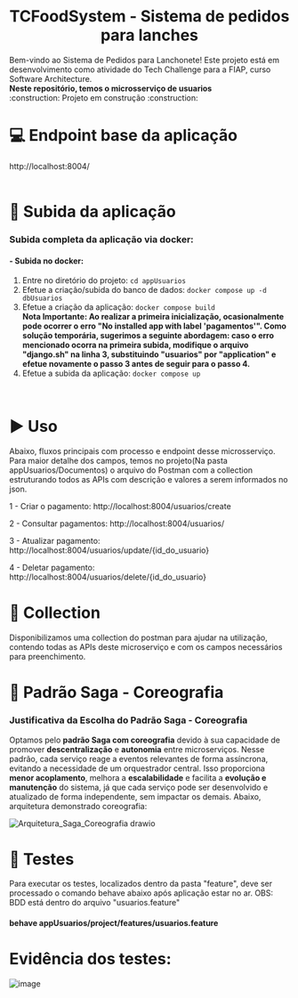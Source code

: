 <h1 align="center"> TCFoodSystem - Sistema de pedidos para lanches </h1>
Bem-vindo ao Sistema de Pedidos para Lanchonete! Este projeto está em desenvolvimento como atividade do Tech Challenge para a FIAP, curso Software Architecture.	
<br/>
<b>Neste repositório, temos o microsserviço de usuarios</b>
<br/>
:construction: Projeto em construção :construction:
<br/>

# :computer: Endpoint base da aplicação
http://localhost:8004/
<br/>
<br/>

# :hammer: Subida da aplicação
### Subida completa da aplicação via docker:

#### - Subida no docker:
1. Entre no diretório do projeto: `cd appUsuarios`
2. Efetue a criação/subida do banco de dados: `docker compose up -d dbUsuarios`
3. Efetue a criação da aplicação: `docker compose build`                                                                                                                                                                                                                                                     
      <b>Nota Importante:
      Ao realizar a primeira inicialização, ocasionalmente pode ocorrer o erro "No installed app with label 'pagamentos'". Como solução temporária, sugerimos a seguinte abordagem: caso o erro mencionado ocorra na primeira subida, modifique o arquivo "django.sh" na linha       3, substituindo "usuarios" por "application" e efetue novamente o passo 3 antes de seguir para o passo 4.</b>
4. Efetue a subida da aplicação: `docker compose up`
<br/>
  
# :arrow_forward: Uso 
Abaixo, fluxos principais com processo e endpoint desse microsserviço. Para maior detalhe dos campos, temos no projeto(Na pasta appUsuarios/Documentos) o arquivo do Postman com a collection estruturando todos as APIs com descrição e valores a serem informados no json.

1 - Criar o pagamento: http://localhost:8004/usuarios/create

2 - Consultar pagamentos: http://localhost:8004/usuarios/

3 - Atualizar pagamento: http://localhost:8004/usuarios/update/{id_do_usuario}

4 - Deletar pagamento: http://localhost:8004/usuarios/delete/{id_do_usuario}

# :page_with_curl: Collection
Disponibilizamos uma collection do postman para ajudar na utilização, contendo todas as APIs deste microserviço e com os campos necessários para preenchimento. 

# :dancer: Padrão Saga - Coreografia
### Justificativa da Escolha do Padrão Saga - Coreografia
Optamos pelo **padrão Saga com coreografia** devido à sua capacidade de promover **descentralização** e **autonomia** entre microserviços. Nesse padrão, cada serviço reage a eventos relevantes de forma assíncrona, evitando a necessidade de um orquestrador central. Isso proporciona **menor acoplamento**, melhora a **escalabilidade** e facilita a **evolução e manutenção** do sistema, já que cada serviço pode ser desenvolvido e atualizado de forma independente, sem impactar os demais. Abaixo, arquitetura demonstrado coreografia:

![Arquitetura_Saga_Coreografia drawio](https://github.com/user-attachments/assets/7981e294-3f45-4d4d-b2bd-ed785d0b1fbd)

# :test_tube: Testes
Para executar os testes, localizados dentro da pasta "feature", deve ser processado o comando behave abaixo após aplicação estar no ar.
OBS: BDD está dentro do arquivo "usuarios.feature"

#### behave appUsuarios/project/features/usuarios.feature

# Evidência dos testes:

![image](https://github.com/user-attachments/assets/9cd1eabb-3628-4f2c-aa83-425e035d4843)
